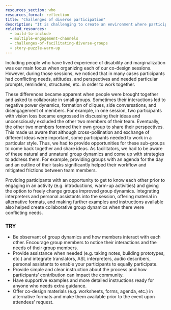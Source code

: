 ```yaml
---
resources_section: who
resources_format: reflection
title: "Challenges of diverse participation"
description: "It is challenging to create an environment where participants with diverse needs can collaborate."
related_resources:
  - build-to-include
  - multiple-engagement-channels
  - challenges-of-facilitating-diverse-groups
  - story-puzzle-warm-up
---
```


Including people who have lived experience of disability and marginalization was our main focus when organizing each of our co-design sessions. However, during those sessions, we noticed that in many cases participants had conflicting needs, attitudes, and perspectives and needed particular prompts, reminders, structures, etc. in order to work together.


These differences became apparent when people were brought together and asked to collaborate in small groups. Sometimes their interactions led to negative power dynamics, formation of cliques, side conversations, and disengagement of members. For example, in one session, two participants with vision loss became engrossed in discussing their ideas and unconsciously excluded the other two members of their team. Eventually, the other two members formed their own group to share their perspectives. This made us aware that although cross-pollination and exchange of different ideas were important, some participants needed to work in a particular style. Thus, we had to provide opportunities for these sub-groups to come back together and share ideas. As facilitators, we had to be aware of these natural and unnatural group dynamics and come up with strategies to address them. For example, providing groups with an agenda for the day and an outline of their tasks significantly helped their workflow and mitigated frictions between team members. 


Providing participants with an opportunity to get to know each other prior to engaging in an activity (e.g. introductions, warm-up activities) and giving the option to freely change groups improved group dynamics. Integrating interpreters and personal assistants into the session, offering material in alternative formats, and making further examples and instructions available also helped create collaborative group dynamics when there were conflicting needs.

### TRY

- Be observant of group dynamics and how members interact with each other. Encourage group members to notice their interactions and the needs of their group members.
- Provide assistance when needed (e.g. taking notes, building prototypes, etc.) and integrate translators, ASL interpreters, audio describers, personal assistants to enable your participants to equally participate.
- Provide simple and clear instruction about the process and how participants’ contribution can impact the community.
- Have supportive examples and more detailed instructions ready for anyone who needs  extra guidance.
- Offer co-design materials (e.g. worksheets, forms, agenda, etc.) in alternative formats  and make them available prior to the event upon attendees’ request.